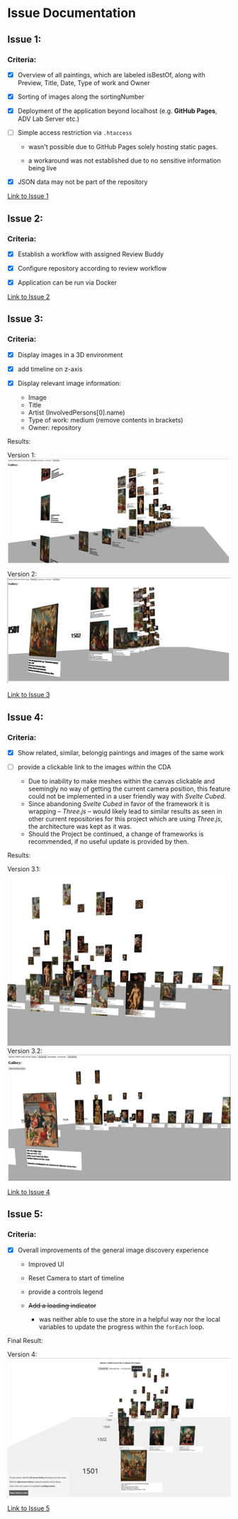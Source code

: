 # Issue Documentation

## Issue 1:

### Criteria:

* [X] Overview of all paintings, which are labeled isBestOf, along with Preview, Title, Date, Type of work and Owner

* [X] Sorting of images along the sortingNumber

* [X] Deployment of the application beyond localhost (e.g. **GitHub Pages**, ADV Lab Server etc.)

* [ ] Simple access restriction via `.htaccess`

    * wasn't possible due to GitHub Pages solely hosting static pages.

    * a workaround was not established due to no sensitive information being live


* [X] JSON data may not be part of the repository


[Link to Issue 1](https://github.com/mi-classroom/mi-master-wt-beiboot-2022/issues/1#issue-1213671361)

## Issue 2:

### Criteria:

* [X] Establish a workflow with assigned Review Buddy

* [X] Configure repository according to review workflow

* [X] Application can be run via Docker

[Link to Issue 2](https://github.com/mi-classroom/mi-master-wt-beiboot-2022/issues/2#issue-1231133970)

## Issue 3:

### Criteria:

* [X] Display images in a 3D environment

* [X] add timeline on z-axis

* [X] Display relevant image information:
    
    * Image
    * Title
    * Artist (InvolvedPersons[0].name)
    * Type of work: medium (remove contents in brackets)
    * Owner: repository

Results:

Version 1: ![image](./images/App_v1.png)
Version 2: ![image](./images/App_v2.png)

[Link to Issue 3](https://github.com/mi-classroom/mi-master-wt-beiboot-2022/issues/3#issue-1246198869)

## Issue 4:

### Criteria:

* [X] Show related, similar, belongig paintings and images of the same work

* [ ] provide a clickable link to the images within the CDA

    * Due to inability to make meshes within the canvas clickable and seemingly no way of getting the current camera position, this feature could not be implemented in a user friendly way with *Svelte Cubed*.
    * Since abandoning *Svelte Cubed* in favor of the framework it is wrapping – *Three.js* – would likely lead to similar results as seen in other current repositories for this project which are using *Three.js*, the architecture was kept as it was.
    * Should the Project be continued, a change of frameworks is recommended, if no useful update is provided by then.

Results:

Version 3.1: ![image](./images/App_v3-1.png)
Version 3.2: ![image](./images/App_v3-2.png)


[Link to Issue 4](https://github.com/mi-classroom/mi-master-wt-beiboot-2022/issues/4#issue-1270561488)

## Issue 5:

### Criteria:

* [X] Overall improvements of the general image discovery experience

    + Improved UI
    + Reset Camera to start of timeline
    + provide a controls legend
    + ~~Add a loading indicator~~
        
        * was neither able to use the store in a helpful way nor the local variables to update the progress within the `forEach` loop.

Final Result:

Version 4: ![image](./images/App_v4.png)

[Link to Issue 5](https://github.com/mi-classroom/mi-master-wt-beiboot-2022/issues/5#issue-1270965839)